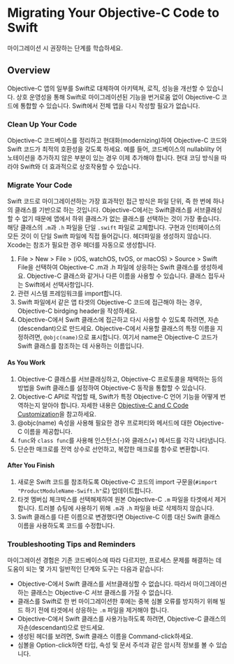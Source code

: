 # Migrating Your Objective-C Code to Swift

마이그레이션 시 권장하는 단계를 학습하세요.

## Overview

Objective-C 앱의 일부를 Swift로 대체하여 아키텍쳐, 로직, 성능을 개선할 수 있습니다. 상호 운영성을 통해 Swift로 마이그레이션된 기능을 번거로움 없이 Objective-C 코드에 통합할 수 있습니다. Swift에서 전체 앱을 다시 작성할 필요가 없습니다.

### Clean Up Your Code

Objective-C 코드베이스를 정리하고 현대화(modernizing)하여 Objective-C 코드와 Swift 코드가 최적의 호환성을 갖도록 하세요. 예를 들어, 코드베이스의 nullablilty 어노테이션을 추가하지 않은 부분이 있는 경우 이제 추가해야 합니다. 현대 코딩 방식을 따라야 Swift와 더 효과적으로 상호작용할 수 있습니다.

### Migrate Your Code

Swift 코드로 마이그레이션하는 가장 효과적인 접근 방식은 파일 단위, 즉 한 번에 하나의 클래스를 기반으로 하는 것입니다. Objective-C에서는 Swift클래스를 서브클래싱할 수 없기 때문에 앱에서 하위 클래스가 없는 클래스를 선택하는 것이 가장 좋습니다. 해당 클래스의 `.m`과 `.h` 파일을 단일 `.swift` 파일로 교체합니다. 구현과 인터페이스의 모든 것이 이 단일 Swift 파일에 직접 들어갑니다. 헤더파일을 생성하지 않습니다. Xcode는 참조가 필요한 경우 헤더를 자동으로 생성합니다.

1. File > New > File > (iOS, watchOS, tvOS, or macOS) > Source > Swift File을 선택하여 Objective-C .m과 .h 파일에 상응하는 Swift 클래스를 생성하세요. Objective-C 클래스와 같거나 다른 이름을 사용할 수 있습니다. 클래스 접두사는 Swift에서 선택사항입니다.
2. 관련 시스템 프레임워크를 import합니다.
3. Swift 파일에서 같은 앱 타겟의 Objective-C 코드에 접근해야 하는 경우, Objective-C birdging header을 작성하세요.
4. Objective-C에서 Swift 클래스에 접근하고 다시 사용할 수 있도록 하려면, 자손(descendant)으로 만드세요. Objective-C에서 사용할 클래스의 특정 이름을 지정하려면, `@objc(name)`으로 표시합니다. 여기서 name은 Objective-C 코드가 Swift 클래스를 참조하는 데 사용하는 이름입니다.

#### As You Work

1. Objective-C 클래스를 서브클래싱하고, Objective-C 프로토콜을 채택하는 등의 방법을 Swift 클래스를 설정하여 Objective-C 동작을 통합할 수 있습니다.
2. Objective-C API로 작업할 때, Swift가 특정 Objective-C 언어 기능을 어떻게 번역하는지 알아야 합니다. 자세한 내용은 [Objective-C and C Code Customization](https://developer.apple.com/documentation/swift/objective-c_and_c_code_customization)을 참고하세요.
3. @objc(name) 속성을 사용해 필요한 경우 프로퍼티와 메서드에 대한 Objective-C 이름을 제공합니다.
4. `func`와 `class func`를 사용해 인스턴스(-)와 클래스(+) 메서드를 각각 나타냅니다.
5. 단순한 매크로를 전역 상수로 선언하고, 복잡한 매크로를 함수로 변환합니다.

#### After You Finish

1. 새로운 Swift 코드를 참조하도록 Objective-C 코드의 import 구문을(`#import "ProductModuleName-Swift.h"`로) 업데이트합니다.
2. 타겟 멤버십 체크박스를 선택해제하여 원본 Objective-C `.m` 파일을 타겟에서 제거합니다. 트러블 슈팅에 사용하기 위해 `.m`과 `.h` 파일을 바로 삭제하지 않습니다.
3. Swift 클래스를 다른 이름으로 변경했다면 Objective-C 이름 대신 Swift 클래스 이름을 사용하도록 코드를 수정합니다.

### Troubleshooting Tips and Reminders

마이그레이션 경험은 기존 코드베이스에 따라 다르지만, 프로세스 문제를 해결하는 데 도움이 되는 몇 가지 일반적인 단계와 도구는 다음과 같습니다:

- Objective-C에서 Swift 클래스를 서브클래싱할 수 없습니다. 따라서 마이그레이션하는 클래스는 Objective-C 서브 클래스를 가질 수 없습니다.
- 클래스를 Swift로 한 번 마이그레이션한 후에는 중복 심볼 오류를 방지하기 위해 빌드 하기 전에 타겟에서 상응하는 `.m` 파일을 제거해야 합니다.
- Objective-C에서 Swift 클래스를 사용가능하도록 하려면, Objective-C 클래스의 자손(descendant)으로 만드세요.
- 생성된 헤더를 보려면, Swift 클래스 이름을 Command-click하세요.
- 심볼을 Option-click하면 타입, 속성 및 문서 주석과 같은 암시적 정보를 볼 수 있습니다.
